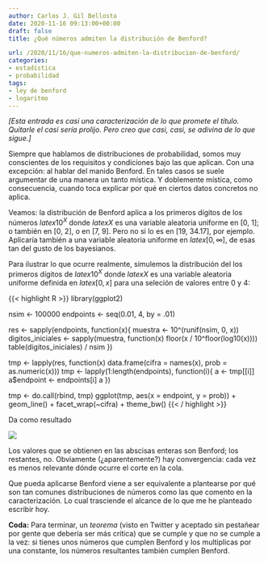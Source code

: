```yaml
---
author: Carlos J. Gil Bellosta
date: 2020-11-16 09:13:00+00:00
draft: false
title: ¿Qué números admiten la distribución de Benford?

url: /2020/11/16/que-numeros-admiten-la-distribucion-de-benford/
categories:
- estadística
- probabilidad
tags:
- ley de benford
- logaritmo
---
```


_[Esta entrada es casi una caracterización de lo que promete el título. Quitarle el casi sería prolijo. Pero creo que casi, casi, se adivina de lo que sigue.]_

Siempre que hablamos de distribuciones de probabilidad, somos muy conscientes de los requisitos y condiciones bajo las que aplican. Con una excepción: al hablar del manido Benford. En tales casos se suele argumentar de una manera un tanto mística. Y doblemente mística, como consecuencia, cuando toca explicar por qué en ciertos datos concretos no aplica.

Veamos: la distribución de Benford aplica a los primeros dígitos de los números $latex 10^X$ donde $latex X$ es una variable aleatoria uniforme en [0, 1]; o también en [0, 2], o en [7, 9]. Pero no si lo es en [19, 34.17], por ejemplo. Aplicaría también a una variable aleatoria uniforme en $latex [0, \infty]$, de esas tan del gusto de los bayesianos.

Para ilustrar lo que ocurre realmente, simulemos la distribución del los primeros dígitos de $latex 10^X$ donde $latex X$ es una variable aleatoria uniforme definida en $latex [0, x]$ para una seleción de valores entre 0 y 4:

{{< highlight R >}}
library(ggplot2)

nsim <- 100000
endpoints <- seq(0.01, 4, by = .01)

res <- sapply(endpoints, function(x){
    muestra <- 10^(runif(nsim, 0, x))
    digitos_iniciales <- sapply(muestra,
      function(x) floor(x / 10^floor(log10(x))))
    table(digitos_iniciales) / nsim
})

tmp <- lapply(res, function(x)
  data.frame(cifra = names(x),
              prob = as.numeric(x)))
tmp <- lapply(1:length(endpoints), function(i){
    a <- tmp[[i]]
    a$endpoint <- endpoints[i]
    a
})

tmp <- do.call(rbind, tmp)
ggplot(tmp, aes(x = endpoint, y = prob)) +
  geom_line() +
  facet_wrap(~cifra) +
  theme_bw()
{{< / highlight >}}

Da como resultado

![](/wp-uploads/2020/11/distribucion_benford.png#center)

Los valores que se obtienen en las abscisas enteras son Benford; los restantes, no. Obviamente (¿aparentemente?) hay convergencia: cada vez es menos relevante dónde ocurre el corte en la cola.

Que pueda aplicarse Benford viene a ser equivalente a plantearse por qué son tan comunes distribuciones de números como las que comento en la caracterización. Lo cual trasciende el alcance de lo que me he planteado escribir hoy.

**Coda:** Para terminar, un _teorema_ (visto en Twitter y aceptado sin pestañear por gente que debería ser más crítica) que se cumple y que no se cumple a la vez: si tienes unos números que cumplen Benford y los multiplicas por una constante, los números resultantes también cumplen Benford.